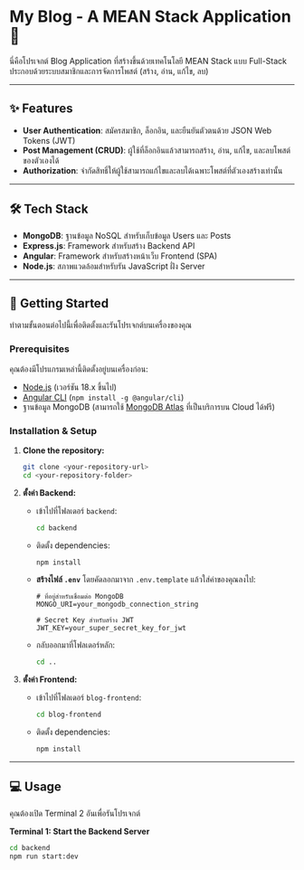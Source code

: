# My Blog - A MEAN Stack Application 📝

นี่คือโปรเจกต์ Blog Application ที่สร้างขึ้นด้วยเทคโนโลยี MEAN Stack แบบ Full-Stack ประกอบด้วยระบบสมาชิกและการจัดการโพสต์ (สร้าง, อ่าน, แก้ไข, ลบ)

---

## ✨ Features

* **User Authentication**: สมัครสมาชิก, ล็อกอิน, และยืนยันตัวตนด้วย JSON Web Tokens (JWT)
* **Post Management (CRUD)**: ผู้ใช้ที่ล็อกอินแล้วสามารถสร้าง, อ่าน, แก้ไข, และลบโพสต์ของตัวเองได้
* **Authorization**: จำกัดสิทธิ์ให้ผู้ใช้สามารถแก้ไขและลบได้เฉพาะโพสต์ที่ตัวเองสร้างเท่านั้น

---

## 🛠️ Tech Stack

* **MongoDB**: ฐานข้อมูล NoSQL สำหรับเก็บข้อมูล Users และ Posts
* **Express.js**: Framework สำหรับสร้าง Backend API
* **Angular**: Framework สำหรับสร้างหน้าเว็บ Frontend (SPA)
* **Node.js**: สภาพแวดล้อมสำหรับรัน JavaScript ฝั่ง Server

---

## 🚀 Getting Started

ทำตามขั้นตอนต่อไปนี้เพื่อติดตั้งและรันโปรเจกต์บนเครื่องของคุณ

### Prerequisites

คุณต้องมีโปรแกรมเหล่านี้ติดตั้งอยู่บนเครื่องก่อน:
* [Node.js](https://nodejs.org/en/) (เวอร์ชัน 18.x ขึ้นไป)
* [Angular CLI](https://angular.io/cli) (`npm install -g @angular/cli`)
* ฐานข้อมูล MongoDB (สามารถใช้ [MongoDB Atlas](https://www.mongodb.com/cloud/atlas) ที่เป็นบริการบน Cloud ได้ฟรี)

### Installation & Setup

1.  **Clone the repository:**
    ```bash
    git clone <your-repository-url>
    cd <your-repository-folder>
    ```

2.  **ตั้งค่า Backend:**
    * เข้าไปที่โฟลเดอร์ `backend`:
        ```bash
        cd backend
        ```
    * ติดตั้ง dependencies:
        ```bash
        npm install
        ```
    * **สร้างไฟล์ `.env`** โดยคัดลอกมาจาก `.env.template` แล้วใส่ค่าของคุณลงไป:
        ```env
        # ที่อยู่สำหรับเชื่อมต่อ MongoDB
        MONGO_URI=your_mongodb_connection_string

        # Secret Key สำหรับสร้าง JWT
        JWT_KEY=your_super_secret_key_for_jwt
        ```
    * กลับออกมาที่โฟลเดอร์หลัก:
        ```bash
        cd ..
        ```

3.  **ตั้งค่า Frontend:**
    * เข้าไปที่โฟลเดอร์ `blog-frontend`:
        ```bash
        cd blog-frontend
        ```
    * ติดตั้ง dependencies:
        ```bash
        npm install
        ```

---

## 💻 Usage

คุณต้องเปิด Terminal 2 อันเพื่อรันโปรเจกต์

**Terminal 1: Start the Backend Server**
```bash
cd backend
npm run start:dev
